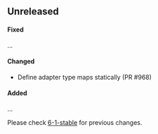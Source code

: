 ## Unreleased

#### Fixed

...

#### Changed

- Define adapter type maps statically (PR #968)

#### Added

...

Please check [6-1-stable](https://github.com/rails-sqlserver/activerecord-sqlserver-adapter/blob/6-1-stable/CHANGELOG.md) for previous changes.
